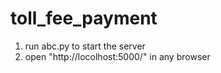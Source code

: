 # toll_fee_payment
1) run abc.py to start the server
2) open "http://locolhost:5000/" in any browser
